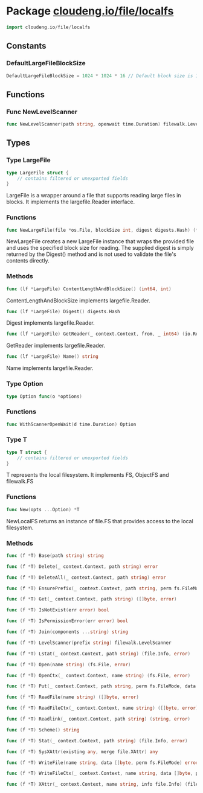 # Package [cloudeng.io/file/localfs](https://pkg.go.dev/cloudeng.io/file/localfs?tab=doc)

```go
import cloudeng.io/file/localfs
```


## Constants
### DefaultLargeFileBlockSize
```go
DefaultLargeFileBlockSize = 1024 * 1024 * 16 // Default block size is 16 MiB.


```



## Functions
### Func NewLevelScanner
```go
func NewLevelScanner(path string, openwait time.Duration) filewalk.LevelScanner
```



## Types
### Type LargeFile
```go
type LargeFile struct {
	// contains filtered or unexported fields
}
```
LargeFile is a wrapper around a file that supports reading large files in
blocks. It implements the largefile.Reader interface.

### Functions

```go
func NewLargeFile(file *os.File, blockSize int, digest digests.Hash) (*LargeFile, error)
```
NewLargeFile creates a new LargeFile instance that wraps the provided file
and uses the specified block size for reading. The supplied digest is simply
returned by the Digest() method and is not used to validate the file's
contents directly.



### Methods

```go
func (lf *LargeFile) ContentLengthAndBlockSize() (int64, int)
```
ContentLengthAndBlockSize implements largefile.Reader.


```go
func (lf *LargeFile) Digest() digests.Hash
```
Digest implements largefile.Reader.


```go
func (lf *LargeFile) GetReader(_ context.Context, from, _ int64) (io.ReadCloser, largefile.RetryResponse, error)
```
GetReader implements largefile.Reader.


```go
func (lf *LargeFile) Name() string
```
Name implements largefile.Reader.




### Type Option
```go
type Option func(o *options)
```

### Functions

```go
func WithScannerOpenWait(d time.Duration) Option
```




### Type T
```go
type T struct {
	// contains filtered or unexported fields
}
```
T represents the local filesystem. It implements FS, ObjectFS and
filewalk.FS

### Functions

```go
func New(opts ...Option) *T
```
NewLocalFS returns an instance of file.FS that provides access to the local
filesystem.



### Methods

```go
func (f *T) Base(path string) string
```


```go
func (f *T) Delete(_ context.Context, path string) error
```


```go
func (f *T) DeleteAll(_ context.Context, path string) error
```


```go
func (f *T) EnsurePrefix(_ context.Context, path string, perm fs.FileMode) error
```


```go
func (f *T) Get(_ context.Context, path string) ([]byte, error)
```


```go
func (f *T) IsNotExist(err error) bool
```


```go
func (f *T) IsPermissionError(err error) bool
```


```go
func (f *T) Join(components ...string) string
```


```go
func (f *T) LevelScanner(prefix string) filewalk.LevelScanner
```


```go
func (f *T) Lstat(_ context.Context, path string) (file.Info, error)
```


```go
func (f *T) Open(name string) (fs.File, error)
```


```go
func (f *T) OpenCtx(_ context.Context, name string) (fs.File, error)
```


```go
func (f *T) Put(_ context.Context, path string, perm fs.FileMode, data []byte) error
```


```go
func (f *T) ReadFile(name string) ([]byte, error)
```


```go
func (f *T) ReadFileCtx(_ context.Context, name string) ([]byte, error)
```


```go
func (f *T) Readlink(_ context.Context, path string) (string, error)
```


```go
func (f *T) Scheme() string
```


```go
func (f *T) Stat(_ context.Context, path string) (file.Info, error)
```


```go
func (f *T) SysXAttr(existing any, merge file.XAttr) any
```


```go
func (f *T) WriteFile(name string, data []byte, perm fs.FileMode) error
```


```go
func (f *T) WriteFileCtx(_ context.Context, name string, data []byte, perm fs.FileMode) error
```


```go
func (f *T) XAttr(_ context.Context, name string, info file.Info) (file.XAttr, error)
```







